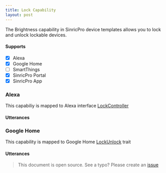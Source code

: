```yaml
---
title: Lock Capability
layout: post
---
```


The Brightness capability in SinricPro device templates allows you to lock and unlock lockable devices.

#### Supports
 - [x]  Alexa
 - [x]  Google Home
 - [ ]  SmartThings
 - [x]  SinricPro Portal
 - [x]  SinricPro App

### Alexa 
This capabiliy is mapped to Alexa interface [LockController](https://developer.amazon.com/en-US/docs/alexa/device-apis/alexa-lockcontroller.html)

#### Utterances
### Google Home
This capability is mapped to Google Home [LockUnlock](https://developers.home.google.com/cloud-to-cloud/traits/lockunlock) trait

#### Utterances
> This document is open source. See a typo? Please create an [issue](https://github.com/sinricpro/help-docs)
